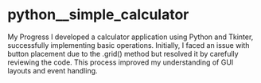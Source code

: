 # python__simple_calculator
My Progress I developed a calculator application using Python and Tkinter, successfully implementing basic operations. Initially, I faced an issue with button placement due to the .grid() method but resolved it by carefully reviewing the code. This process improved my understanding of GUI layouts and event handling.
